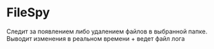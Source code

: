 # FileSpy
Следит за появлением либо удалением файлов в выбранной папке. Выводит изменения в реальном времени + ведет файл лога
